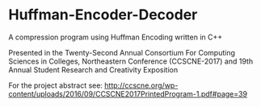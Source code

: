 # Huffman-Encoder-Decoder
A compression program using Huffman Encoding written in C++

Presented in the Twenty-Second Annual Consortium For Computing Sciences in Colleges, Northeastern Conference (CCSCNE-2017) and 19th Annual Student Research and Creativity Exposition

For the project abstract see: http://ccscne.org/wp-content/uploads/2016/09/CCSCNE2017PrintedProgram-1.pdf#page=39
